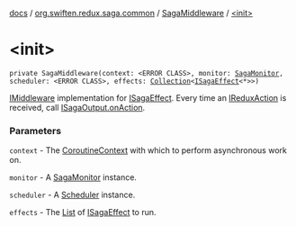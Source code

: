 [docs](../../index.md) / [org.swiften.redux.saga.common](../index.md) / [SagaMiddleware](index.md) / [&lt;init&gt;](./-init-.md)

# &lt;init&gt;

`private SagaMiddleware(context: <ERROR CLASS>, monitor: `[`SagaMonitor`](../-saga-monitor/index.md)`, scheduler: <ERROR CLASS>, effects: `[`Collection`](https://kotlinlang.org/api/latest/jvm/stdlib/kotlin.collections/-collection/index.html)`<`[`ISagaEffect`](../-i-saga-effect.md)`<*>>)`

[IMiddleware](../../org.swiften.redux.core/-i-middleware.md) implementation for [ISagaEffect](../-i-saga-effect.md). Every time an [IReduxAction](../../org.swiften.redux.core/-i-redux-action.md) is received, call
[ISagaOutput.onAction](../-i-saga-output/on-action.md).

### Parameters

`context` - The [CoroutineContext](#) with which to perform asynchronous work on.

`monitor` - A [SagaMonitor](../-saga-monitor/index.md) instance.

`scheduler` - A [Scheduler](#) instance.

`effects` - The [List](https://kotlinlang.org/api/latest/jvm/stdlib/kotlin.collections/-list/index.html) of [ISagaEffect](../-i-saga-effect.md) to run.